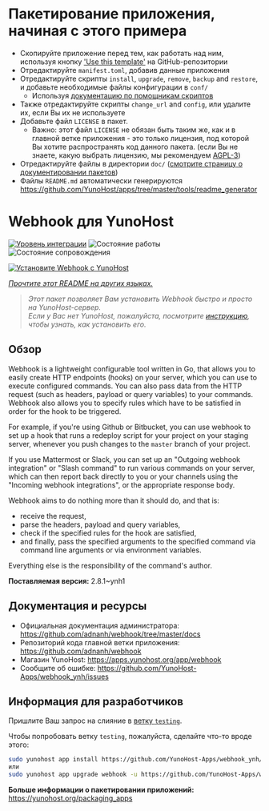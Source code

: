 # Пакетирование приложения, начиная с этого примера

- Скопируйте приложение перед тем, как работать над ним, используя кнопку ['Use this template'](https://github.com/new?template_name=example_ynh&template_owner=YunoHost) на GitHub-репозитории
- Отредактируйте `manifest.toml`, добавив данные приложения
- Отредактируйте скрипты `install`, `upgrade`, `remove`, `backup` and `restore`, и добавьте необходимые файлы конфигурации в `conf/`
  - Используя [документацию по помощникам скриптов](https://yunohost.org/packaging_apps_helpers)
- Также отредактируйте скрипты `change_url` and `config`, или удалите их, если Вы их не используете
- Добавьте файл `LICENSE` в пакет.
  - Важно: этот файл `LICENSE` не обязан быть таким же, как и в главной ветке приложения - это только лицензия, под которой Вы хотите распространять код данного пакета. (если Вы не знаете, какую выбрать лицензию, мы рекомендуем [AGPL-3](https://www.gnu.org/licenses/agpl-3.0.txt))
- Отредактируйте файлы в директории `doc/` ([смотрите страницу о документировании пакетов](https://yunohost.org/packaging_app_doc))
- Файлы `README.md` автоматически генерируются <https://github.com/YunoHost/apps/tree/master/tools/readme_generator>

<!--
Важно: этот README был автоматически сгенерирован <https://github.com/YunoHost/apps/tree/master/tools/readme_generator>
Он НЕ ДОЛЖЕН редактироваться вручную.
-->

# Webhook для YunoHost

[![Уровень интеграции](https://apps.yunohost.org/badge/integration/webhook)](https://ci-apps.yunohost.org/ci/apps/webhook/)
![Состояние работы](https://apps.yunohost.org/badge/state/webhook)
![Состояние сопровождения](https://apps.yunohost.org/badge/maintained/webhook)

[![Установите Webhook с YunoHost](https://install-app.yunohost.org/install-with-yunohost.svg)](https://install-app.yunohost.org/?app=webhook)

*[Прочтите этот README на других языках.](./ALL_README.md)*

> *Этот пакет позволяет Вам установить Webhook быстро и просто на YunoHost-сервер.*  
> *Если у Вас нет YunoHost, пожалуйста, посмотрите [инструкцию](https://yunohost.org/install), чтобы узнать, как установить его.*

## Обзор

Webhook is a lightweight configurable tool written in Go, that allows you to easily create HTTP endpoints (hooks) on your server, which you can use to execute configured commands. You can also pass data from the HTTP request (such as headers, payload or query variables) to your commands. Webhook also allows you to specify rules which have to be satisfied in order for the hook to be triggered.

For example, if you're using Github or Bitbucket, you can use webhook to set up a hook that runs a redeploy script for your project on your staging server, whenever you push changes to the `master` branch of your project.

If you use Mattermost or Slack, you can set up an "Outgoing webhook integration" or "Slash command" to run various commands on your server, which can then report back directly to you or your channels using the "Incoming webhook integrations", or the appropriate response body.

Webhook aims to do nothing more than it should do, and that is:

- receive the request,
- parse the headers, payload and query variables,
- check if the specified rules for the hook are satisfied,
- and finally, pass the specified arguments to the specified command via command line arguments or via environment variables.

Everything else is the responsibility of the command's author.


**Поставляемая версия:** 2.8.1~ynh1
## Документация и ресурсы

- Официальная документация администратора: <https://github.com/adnanh/webhook/tree/master/docs>
- Репозиторий кода главной ветки приложения: <https://github.com/adnanh/webhook>
- Магазин YunoHost: <https://apps.yunohost.org/app/webhook>
- Сообщите об ошибке: <https://github.com/YunoHost-Apps/webhook_ynh/issues>

## Информация для разработчиков

Пришлите Ваш запрос на слияние в [ветку `testing`](https://github.com/YunoHost-Apps/webhook_ynh/tree/testing).

Чтобы попробовать ветку `testing`, пожалуйста, сделайте что-то вроде этого:

```bash
sudo yunohost app install https://github.com/YunoHost-Apps/webhook_ynh/tree/testing --debug
или
sudo yunohost app upgrade webhook -u https://github.com/YunoHost-Apps/webhook_ynh/tree/testing --debug
```

**Больше информации о пакетировании приложений:** <https://yunohost.org/packaging_apps>
